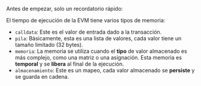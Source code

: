 Antes de empezar, solo un recordatorio rápido:

El tiempo de ejecución de la EVM tiene varios tipos de memoria:

- `calldata`: Este es el valor de entrada dado a la transacción.
- `pila`: Básicamente, esta es una lista de valores, cada valor tiene un tamaño limitado (32 bytes).
- `memoria`: La memoria se utiliza cuando el **tipo** de valor almacenado es más complejo, como una matriz o una asignación. Esta memoria es **temporal** y se **libera** al final de la ejecución.
- `almacenamiento`: Este es un mapeo, cada valor almacenado se **persiste** y se guarda en cadena.
